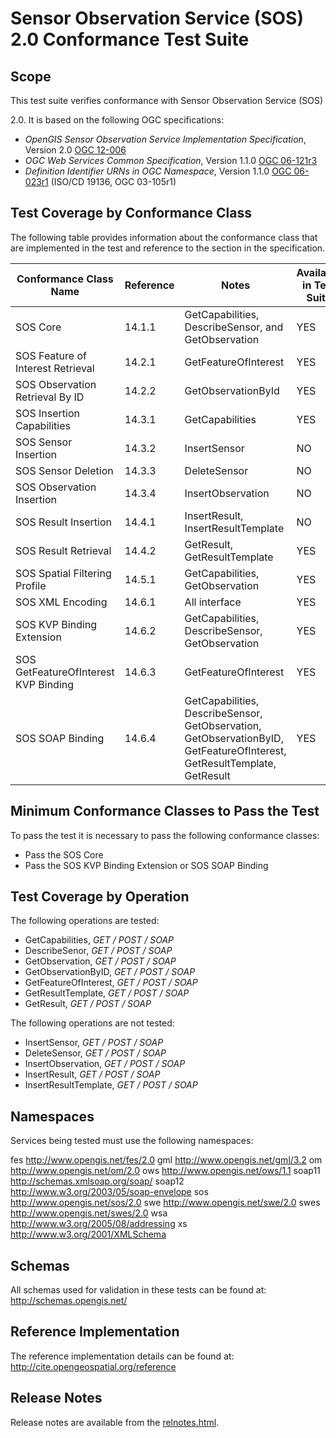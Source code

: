 # Sensor Observation Service (SOS) 2.0 Conformance Test Suite
## Scope
This test suite verifies conformance with Sensor Observation Service (SOS)

2.0. It is based on the following OGC specifications:

  * _OpenGIS Sensor Observation Service Implementation Specification_, Version 2.0 [OGC 12-006](https://portal.opengeospatial.org/files/?artifact_id=47599)
  * _OGC Web Services Common Specification_, Version 1.1.0 [OGC 06-121r3](http://portal.opengeospatial.org/files/?artifact_id=20040)
  * _Definition Identifier URNs in OGC Namespace_, Version 1.1.0 [OGC 06-023r1](http://portal.opengeospatial.org/files/?artifact_id=4700) (ISO/CD 19136, OGC 03-105r1)

## Test Coverage by Conformance Class

The following table provides information about the conformance class that are
implemented in the test and reference to the section in the specification.

| Conformance Class Name               | Reference | Notes                                                                                                                   | Available in Test Suite |
|--------------------------------------|-----------|-------------------------------------------------------------------------------------------------------------------------|-------------------------|
| SOS Core                             | 14.1.1    | GetCapabilities, DescribeSensor, and GetObservation                                                                     | YES                     |
| SOS Feature of Interest Retrieval    | 14.2.1    | GetFeatureOfInterest                                                                                                    | YES                     |
| SOS Observation Retrieval By ID      | 14.2.2    | GetObservationById                                                                                                      | YES                     |
| SOS Insertion Capabilities           | 14.3.1    | GetCapabilities                                                                                                         | YES                     |
| SOS Sensor Insertion                 | 14.3.2    | InsertSensor                                                                                                            | NO                      |
| SOS Sensor Deletion                  | 14.3.3    | DeleteSensor                                                                                                            | NO                      |
| SOS Observation Insertion            | 14.3.4    | InsertObservation                                                                                                       | NO                      |
| SOS Result Insertion                 | 14.4.1    | InsertResult, InsertResultTemplate                                                                                      | NO                      |
| SOS Result Retrieval                 | 14.4.2    | GetResult, GetResultTemplate                                                                                            | YES                     |
| SOS Spatial Filtering Profile        | 14.5.1    | GetCapabilities, GetObservation                                                                                         | YES                     |
| SOS XML Encoding                     | 14.6.1    | All interface                                                                                                           | YES                     |
| SOS KVP Binding Extension            | 14.6.2    | GetCapabilities, DescribeSensor, GetObservation                                                                         | YES                     |
| SOS GetFeatureOfInterest KVP Binding | 14.6.3    | GetFeatureOfInterest                                                                                                    | YES                     |
| SOS SOAP Binding                     | 14.6.4    | GetCapabilities, DescribeSensor, GetObservation, GetObservationByID, GetFeatureOfInterest, GetResultTemplate, GetResult | YES                     |


## Minimum Conformance Classes to Pass the Test
To pass the test it is necessary to pass the following conformance classes:
  * Pass the SOS Core
  * Pass the SOS KVP Binding Extension or SOS SOAP Binding

## Test Coverage by Operation
The following operations are tested:

  * GetCapabilities, _GET / POST / SOAP_
  * DescribeSenor, _GET / POST / SOAP_
  * GetObservation, _GET / POST / SOAP_
  * GetObservationByID, _GET / POST / SOAP_
  * GetFeatureOfInterest, _GET / POST / SOAP_
  * GetResultTemplate, _GET / POST / SOAP_
  * GetResult, _GET / POST / SOAP_

The following operations are not tested:

  * InsertSensor, _GET / POST / SOAP_
  * DeleteSensor, _GET / POST / SOAP_
  * InsertObservation, _GET / POST / SOAP_
  * InsertResult, _GET / POST / SOAP_
  * InsertResultTemplate, _GET / POST / SOAP_

## Namespaces

Services being tested must use the following namespaces:

fes http://www.opengis.net/fes/2.0
gml http://www.opengis.net/gml/3.2
om http://www.opengis.net/om/2.0
ows http://www.opengis.net/ows/1.1
soap11 http://schemas.xmlsoap.org/soap/
soap12 http://www.w3.org/2003/05/soap-envelope
sos http://www.opengis.net/sos/2.0
swe http://www.opengis.net/swe/2.0
swes http://www.opengis.net/swes/2.0
wsa http://www.w3.org/2005/08/addressing
xs http://www.w3.org/2001/XMLSchema

## Schemas
All schemas used for validation in these tests can be found at:
<http://schemas.opengis.net/>

## Reference Implementation
The reference implementation details can be found at:
<http://cite.opengeospatial.org/reference>


## Release Notes

Release notes are available from the [relnotes.html](relnotes.html).
